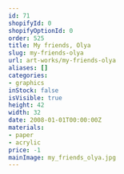 ```yaml
---
id: 71
shopifyId: 0
shopifyOptionId: 0
order: 525
title: My friends, Olya
slug: my-friends-olya
url: art-works/my-friends-olya
aliases: []
categories:
- graphics
inStock: false
isVisible: true
height: 42
width: 32
date: 2008-01-01T00:00:00Z
materials:
- paper
- acrylic
price: -1
mainImage: my_friends_olya.jpg
---
```

